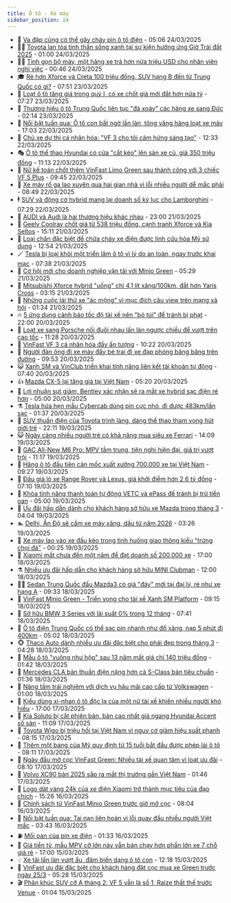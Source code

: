 ```yaml
---
title: Ô tô - Xe máy
sidebar_position: 24
---
```


<!-- dantri-o-to-xe-may:START -->
- 🤡 [Va đập cũng có thể gây cháy pin ô tô điện](https://dantri.com.vn/o-to-xe-may/va-dap-cung-co-the-gay-chay-pin-o-to-dien-20250324120002132.htm) - 05:06 24/03/2025
- 🧑‍💻 [Toyota lan tỏa tinh thần sống xanh tại sự kiện hưởng ứng Giờ Trái đất 2025](https://dantri.com.vn/o-to-xe-may/toyota-lan-toa-tinh-than-song-xanh-tai-su-kien-huong-ung-gio-trai-dat-2025-20250323134048127.htm) - 01:00 24/03/2025
- 🧑‍💻 [Tinh gọn bộ máy, một hãng xe trả hơn nửa triệu USD cho nhân viên nghỉ việc](https://dantri.com.vn/o-to-xe-may/tinh-gon-bo-may-mot-hang-xe-tra-hon-nua-trieu-usd-cho-nhan-vien-nghi-viec-20250323170106329.htm) - 00:46 24/03/2025
- 🎓 [Rẻ hơn Xforce và Creta 100 triệu đồng, SUV hạng B đến từ Trung Quốc có gì?](https://dantri.com.vn/o-to-xe-may/re-hon-xforce-va-creta-100-trieu-dong-suv-hang-b-den-tu-trung-quoc-co-gi-20250323145114960.htm) - 07:51 23/03/2025
- 🌊 [Loạt ô tô tăng giá trong quý I, có xe chốt giá mới đắt hơn nửa tỷ](https://dantri.com.vn/o-to-xe-may/loat-o-to-tang-gia-trong-quy-i-co-xe-chot-gia-moi-dat-hon-nua-ty-20250322182508694.htm) - 07:27 23/03/2025
- 🥷 [Thương hiệu ô tô Trung Quốc liên tục &quot;đá xoáy&quot; các hãng xe sang Đức](https://dantri.com.vn/o-to-xe-may/thuong-hieu-o-to-trung-quoc-lien-tuc-da-xoay-cac-hang-xe-sang-duc-20250323030840850.htm) - 02:14 23/03/2025
- 🤩 [Nổi bật tuần qua: Ô tô con bất ngờ lấn làn, tông văng hàng loạt xe máy](https://dantri.com.vn/o-to-xe-may/noi-bat-tuan-qua-o-to-con-bat-ngo-lan-lan-tong-vang-hang-loat-xe-may-20250322234622018.htm) - 17:03 22/03/2025
- 🫶 [Chủ xe dự thi cá nhân hóa: &quot;VF 3 cho tôi cảm hứng sáng tạo&quot;](https://dantri.com.vn/o-to-xe-may/chu-xe-du-thi-ca-nhan-hoa-vf-3-cho-toi-cam-hung-sang-tao-20250322193338505.htm) - 12:33 22/03/2025
- 🎭 [Ô tô thể thao Hyundai có cửa &quot;cắt kéo&quot; lên sàn xe cũ, giá 350 triệu đồng](https://dantri.com.vn/o-to-xe-may/o-to-the-thao-hyundai-co-cua-cat-keo-len-san-xe-cu-gia-350-trieu-dong-20250321122702467.htm) - 11:13 22/03/2025
- 🌁 [Nữ kế toán chốt thêm VinFast Limo Green sau thành công với 3 chiếc VF 5 Plus](https://dantri.com.vn/o-to-xe-may/nu-ke-toan-chot-them-vinfast-limo-green-sau-thanh-cong-voi-3-chiec-vf-5-plus-20250322154004996.htm) - 09:45 22/03/2025
- 🦩 [Xe máy rồ ga lao xuyên qua hai gian nhà vì lỗi nhiều người dễ mắc phải](https://dantri.com.vn/o-to-xe-may/xe-may-ro-ga-lao-xuyen-qua-hai-gian-nha-vi-loi-nhieu-nguoi-de-mac-phai-20250322151903745.htm) - 08:49 22/03/2025
- 🕴 [SUV và động cơ hybrid mang lại doanh số kỷ lục cho Lamborghini](https://dantri.com.vn/o-to-xe-may/suv-va-dong-co-hybrid-mang-lai-doanh-so-ky-luc-cho-lamborghini-20250321161548202.htm) - 07:29 22/03/2025
- 🎡 [AUDI và Audi là hai thương hiệu khác nhau](https://dantri.com.vn/o-to-xe-may/audi-va-audi-la-hai-thuong-hieu-khac-nhau-20250321145453067.htm) - 23:00 21/03/2025
- 📝 [Geely Coolray chốt giá từ 538 triệu đồng, cạnh tranh Xforce và Kia Seltos](https://dantri.com.vn/o-to-xe-may/geely-coolray-chot-gia-tu-538-trieu-dong-canh-tranh-xforce-va-kia-seltos-20250321155514232.htm) - 15:11 21/03/2025
- 🧐 [Loại chăn đặc biệt để chữa cháy xe điện được lính cứu hỏa Mỹ sử dụng](https://dantri.com.vn/o-to-xe-may/loai-chan-dac-biet-de-chua-chay-xe-dien-duoc-linh-cuu-hoa-my-su-dung-20250321165130800.htm) - 12:54 21/03/2025
- 🪄 [Tesla bị loại khỏi một triển lãm ô tô vì lý do an toàn, ngay trước khai mạc](https://dantri.com.vn/o-to-xe-may/tesla-bi-loai-khoi-mot-trien-lam-o-to-vi-ly-do-an-toan-ngay-truoc-khai-mac-20250321112019623.htm) - 07:38 21/03/2025
- 🧰 [Cơ hội mới cho doanh nghiệp vận tải với Minio Green](https://dantri.com.vn/o-to-xe-may/co-hoi-moi-cho-doanh-nghiep-van-tai-voi-minio-green-20250321121536941.htm) - 05:29 21/03/2025
- 🚀 [Mitsubishi Xforce hybrid &quot;uống&quot; chỉ 4,1 lít xăng/100km, đắt hơn Yaris Cross](https://dantri.com.vn/o-to-xe-may/mitsubishi-xforce-hybrid-uong-chi-41-lit-xang100km-dat-hon-yaris-cross-20250321101132553.htm) - 03:15 21/03/2025
- 💪 [Những cuộc lái thử xe &quot;ác mộng&quot; vì mục đích câu view trên mạng xã hội](https://dantri.com.vn/o-to-xe-may/nhung-cuoc-lai-thu-xe-ac-mong-vi-muc-dich-cau-view-tren-mang-xa-hoi-20250320234607940.htm) - 01:34 21/03/2025
- 🔥 [5 ứng dụng cảnh báo tốc độ tài xế nên &quot;bỏ túi&quot; để tránh bị phạt](https://dantri.com.vn/o-to-xe-may/5-ung-dung-canh-bao-toc-do-tai-xe-nen-bo-tui-de-tranh-bi-phat-20250320150944893.htm) - 22:00 20/03/2025
- 🐲 [Loạt xe sang Porsche nối đuôi nhau lấn làn ngược chiều để vượt trên cao tốc](https://dantri.com.vn/o-to-xe-may/loat-xe-sang-porsche-noi-duoi-nhau-lan-lan-nguoc-chieu-de-vuot-tren-cao-toc-20250320182435200.htm) - 11:28 20/03/2025
- 🌋 [VinFast VF 3 cá nhân hóa đầy ấn tượng](https://dantri.com.vn/o-to-xe-may/vinfast-vf-3-ca-nhan-hoa-day-an-tuong-20250320171637635.htm) - 10:22 20/03/2025
- 🤩 [Người đàn ông đi xe máy đẩy bé trai đi xe đạp phóng băng băng trên đường](https://dantri.com.vn/o-to-xe-may/nguoi-dan-ong-di-xe-may-day-be-trai-di-xe-dap-phong-bang-bang-tren-duong-20250320120800408.htm) - 09:53 20/03/2025
- 😺 [Xanh SM và VinClub triển khai tính năng liên kết tài khoản tự động](https://dantri.com.vn/o-to-xe-may/xanh-sm-va-vinclub-trien-khai-tinh-nang-lien-ket-tai-khoan-tu-dong-20250320142723294.htm) - 07:40 20/03/2025
- 👍 [Mazda CX-5 lại tăng giá tại Việt Nam](https://dantri.com.vn/o-to-xe-may/mazda-cx-5-lai-tang-gia-tai-viet-nam-20250320095456110.htm) - 05:20 20/03/2025
- 🎃 [Lợi nhuận sụt giảm, Bentley xác nhận sẽ ra mắt xe hybrid sạc điện rẻ hơn](https://dantri.com.vn/o-to-xe-may/loi-nhuan-sut-giam-bentley-xac-nhan-se-ra-mat-xe-hybrid-sac-dien-re-hon-20250320082833563.htm) - 05:00 20/03/2025
- ⚗️ [Tesla hứa hẹn mẫu Cybercab dùng pin cực nhỏ, đi được 483km/lần sạc](https://dantri.com.vn/o-to-xe-may/tesla-hua-hen-mau-cybercab-dung-pin-cuc-nho-di-duoc-483kmlan-sac-20250320001049251.htm) - 01:37 20/03/2025
- 🦄 [SUV thuần điện của Toyota trình làng, dáng thể thao tham vọng hút giới trẻ](https://dantri.com.vn/o-to-xe-may/suv-thuan-dien-cua-toyota-trinh-lang-dang-the-thao-tham-vong-hut-gioi-tre-20250319220902383.htm) - 22:11 19/03/2025
- 😺 [Ngày càng nhiều người trẻ có khả năng mua siêu xe Ferrari](https://dantri.com.vn/o-to-xe-may/ngay-cang-nhieu-nguoi-tre-co-kha-nang-mua-sieu-xe-ferrari-20250319125604968.htm) - 14:09 19/03/2025
- 💼 [GAC All-New M6 Pro: MPV tầm trung, tiện nghi hiện đại, giá trị vượt trội](https://dantri.com.vn/o-to-xe-may/gac-all-new-m6-pro-mpv-tam-trung-tien-nghi-hien-dai-gia-tri-vuot-troi-20250319181709683.htm) - 11:17 19/03/2025
- 💃 [Hãng ô tô đầu tiên cán mốc xuất xưởng 700.000 xe tại Việt Nam](https://dantri.com.vn/o-to-xe-may/hang-o-to-dau-tien-can-moc-xuat-xuong-700000-xe-tai-viet-nam-20250319144508709.htm) - 09:27 19/03/2025
- 🚀 [Đấu giá lô xe Range Rover và Lexus, giá khởi điểm hơn 2,6 tỷ đồng](https://dantri.com.vn/o-to-xe-may/dau-gia-lo-xe-range-rover-va-lexus-gia-khoi-diem-hon-26-ty-dong-20250319120350280.htm) - 07:10 19/03/2025
- 🤩 [Khóa tính năng thanh toán tự động VETC và ePass để tránh bị trừ tiền oan](https://dantri.com.vn/o-to-xe-may/khoa-tinh-nang-thanh-toan-tu-dong-vetc-va-epass-de-tranh-bi-tru-tien-oan-20250319101453735.htm) - 05:00 19/03/2025
- 💪 [Ưu đãi hấp dẫn dành cho khách hàng sở hữu xe Mazda trong tháng 3](https://dantri.com.vn/o-to-xe-may/uu-dai-hap-dan-danh-cho-khach-hang-so-huu-xe-mazda-trong-thang-3-20250319105322072.htm) - 04:04 19/03/2025
- 🏊 [Delhi, Ấn Độ sẽ cấm xe máy xăng, dầu từ năm 2026](https://dantri.com.vn/o-to-xe-may/delhi-an-do-se-cam-xe-may-xang-dau-tu-nam-2026-20250319100404765.htm) - 03:26 19/03/2025
- 💄 [Xe máy lao vào xe đầu kéo trong tình huống giao thông kiểu &quot;trứng chọi đá&quot;](https://dantri.com.vn/o-to-xe-may/xe-may-lao-vao-xe-dau-keo-trong-tinh-huong-giao-thong-kieu-trung-choi-da-20250319001648284.htm) - 00:25 19/03/2025
- 👺 [Xiaomi mất chưa đến một năm để đạt doanh số 200.000 xe](https://dantri.com.vn/o-to-xe-may/xiaomi-mat-chua-den-mot-nam-de-dat-doanh-so-200000-xe-20250318165720121.htm) - 17:00 18/03/2025
- ⚗️ [Nhiều ưu đãi hấp dẫn cho khách hàng sở hữu MINI Clubman](https://dantri.com.vn/o-to-xe-may/nhieu-uu-dai-hap-dan-cho-khach-hang-so-huu-mini-clubman-20250318185110363.htm) - 12:00 18/03/2025
- 🧑‍🏫 [Sedan Trung Quốc đấu Mazda3 có giá &quot;đáy&quot; mới tại đại lý, rẻ như xe hạng A](https://dantri.com.vn/o-to-xe-may/sedan-trung-quoc-dau-mazda3-co-gia-day-moi-tai-dai-ly-re-nhu-xe-hang-a-20250318113913396.htm) - 09:33 18/03/2025
- 🦒 [VinFast Minio Green - Triển vọng cho tài xế Xanh SM Platform](https://dantri.com.vn/o-to-xe-may/vinfast-minio-green-trien-vong-cho-tai-xe-xanh-sm-platform-20250318160821105.htm) - 09:15 18/03/2025
- 🐘 [Sở hữu BMW 3 Series với lãi suất 0% trong 12 tháng](https://dantri.com.vn/o-to-xe-may/so-huu-bmw-3-series-voi-lai-suat-0-trong-12-thang-20250318142741116.htm) - 07:41 18/03/2025
- 🧠 [Ô tô điện Trung Quốc có thể sạc pin nhanh như đổ xăng, nạp 5 phút đi 400km](https://dantri.com.vn/o-to-xe-may/o-to-dien-trung-quoc-co-the-sac-pin-nhanh-nhu-do-xang-nap-5-phut-di-400km-20250318115414984.htm) - 05:02 18/03/2025
- 🐵 [Thaco Auto dành nhiều ưu đãi đặc biệt cho phái đẹp trong tháng 3](https://dantri.com.vn/o-to-xe-may/thaco-auto-danh-nhieu-uu-dai-dac-biet-cho-phai-dep-trong-thang-3-20250318112743141.htm) - 04:28 18/03/2025
- 🤭 [Mẫu ô tô &quot;vuông như hộp&quot; sau 13 năm mất giá chỉ 140 triệu đồng](https://dantri.com.vn/o-to-xe-may/mau-o-to-vuong-nhu-hop-sau-13-nam-mat-gia-chi-140-trieu-dong-20250317132536506.htm) - 01:42 18/03/2025
- 🤠 [Mercedes CLA bản thuần điện nặng hơn cả S-Class bản tiêu chuẩn](https://dantri.com.vn/o-to-xe-may/mercedes-cla-ban-thuan-dien-nang-hon-ca-s-class-ban-tieu-chuan-20250317122329262.htm) - 01:36 18/03/2025
- 🫶 [Nâng tầm trải nghiệm với dịch vụ hậu mãi cao cấp từ Volkswagen](https://dantri.com.vn/o-to-xe-may/nang-tam-trai-nghiem-voi-dich-vu-hau-mai-cao-cap-tu-volkswagen-20250317172816787.htm) - 01:00 18/03/2025
- 🚀 [Kiểu dùng xi-nhan ô tô độc lạ của một nữ tài xế khiến nhiều người khó hiểu](https://dantri.com.vn/o-to-xe-may/kieu-dung-xi-nhan-o-to-doc-la-cua-mot-nu-tai-xe-khien-nhieu-nguoi-kho-hieu-20250317191344686.htm) - 17:00 17/03/2025
- 🎊 [Kia Soluto bị cắt phiên bản, bản cao nhất giá ngang Hyundai Accent số sàn](https://dantri.com.vn/o-to-xe-may/kia-soluto-bi-cat-phien-ban-ban-cao-nhat-gia-ngang-hyundai-accent-so-san-20250317140759817.htm) - 11:09 17/03/2025
- 🦄 [Toyota Wigo bị triệu hồi tại Việt Nam vì nguy cơ giảm hiệu suất phanh](https://dantri.com.vn/o-to-xe-may/toyota-wigo-bi-trieu-hoi-tai-viet-nam-vi-nguy-co-giam-hieu-suat-phanh-20250317115339685.htm) - 08:15 17/03/2025
- 🥷 [Thêm một bang của Mỹ quy định từ 15 tuổi bắt đầu được phép lái ô tô](https://dantri.com.vn/o-to-xe-may/them-mot-bang-cua-my-quy-dinh-tu-15-tuoi-bat-dau-duoc-phep-lai-o-to-20250317144026586.htm) - 08:11 17/03/2025
- 🦏 [Ngày đầu mở cọc VinFast Green: Nhiều tài xế quan tâm vì loạt ưu đãi](https://dantri.com.vn/o-to-xe-may/ngay-dau-mo-coc-vinfast-green-nhieu-tai-xe-quan-tam-vi-loat-uu-dai-20250317150351121.htm) - 08:10 17/03/2025
- 🤗 [Volvo XC90 bản 2025 sắp ra mắt thị trường gần Việt Nam](https://dantri.com.vn/o-to-xe-may/volvo-xc90-ban-2025-sap-ra-mat-thi-truong-gan-viet-nam-20250317084347318.htm) - 01:46 17/03/2025
- 🐲 [Logo dát vàng 24k của xe điện Xiaomi trở thành mục tiêu của đạo chích](https://dantri.com.vn/o-to-xe-may/logo-dat-vang-24k-cua-xe-dien-xiaomi-tro-thanh-muc-tieu-cua-dao-chich-20250316172507180.htm) - 15:26 16/03/2025
- 🤭 [Chính sách từ VinFast Minio Green trước giờ mở cọc](https://dantri.com.vn/o-to-xe-may/chinh-sach-tu-vinfast-minio-green-truoc-gio-mo-coc-20250316145203412.htm) - 08:04 16/03/2025
- 🐻 [Nổi bật tuần qua: Tai nạn liên hoàn vì lỗi quay đầu nhiều người Việt mắc](https://dantri.com.vn/o-to-xe-may/noi-bat-tuan-qua-tai-nan-lien-hoan-vi-loi-quay-dau-nhieu-nguoi-viet-mac-20250316102354087.htm) - 03:43 16/03/2025
- ⛽️ [Mối oan của pin xe điện](https://dantri.com.vn/o-to-xe-may/moi-oan-cua-pin-xe-dien-20250316013031388.htm) - 01:33 16/03/2025
- 🫣 [Giá tiền tỷ, mẫu MPV cỡ lớn này vẫn bán chạy hơn phần lớn xe 7 chỗ giá rẻ](https://dantri.com.vn/o-to-xe-may/gia-tien-ty-mau-mpv-co-lon-nay-van-ban-chay-hon-phan-lon-xe-7-cho-gia-re-20250315160120232.htm) - 17:00 15/03/2025
- 💡 [Xe tải lấn làn vượt ẩu, đâm biến dạng ô tô con](https://dantri.com.vn/o-to-xe-may/xe-tai-lan-lan-vuot-au-dam-bien-dang-o-to-con-20250315161917516.htm) - 12:18 15/03/2025
- 💪 [VinFast ưu đãi đặc biệt cho khách hàng đặt cọc mua xe Green trước ngày 25/3](https://dantri.com.vn/o-to-xe-may/vinfast-uu-dai-dac-biet-cho-khach-hang-dat-coc-mua-xe-green-truoc-ngay-253-20250315114514835.htm) - 05:28 15/03/2025
- 🎬 [Phân khúc SUV cỡ A tháng 2: VF 5 vẫn là số 1, Raize thất thế trước Venue](https://dantri.com.vn/o-to-xe-may/phan-khuc-suv-co-a-thang-2-vf-5-van-la-so-1-raize-that-the-truoc-venue-20250314120245316.htm) - 01:04 15/03/2025<!-- dantri-o-to-xe-may:END -->
